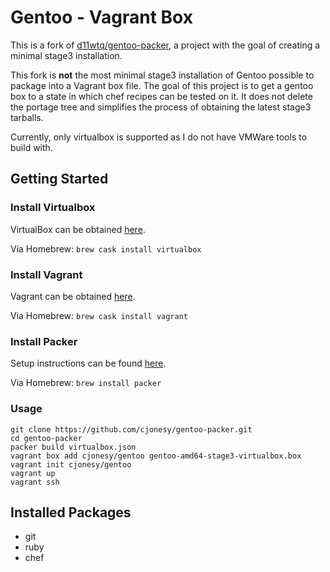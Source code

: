 # Gentoo - Vagrant Box

This is a fork of [d11wtq/gentoo-packer](https://github.com/d11wtq/gentoo-packer), a project with the goal of creating a minimal stage3 installation.

This fork is **not** the most minimal stage3 installation of Gentoo possible to package into a Vagrant box file. The goal of this project is to get a gentoo box to a state in which chef recipes can be tested on it. It does not delete the portage tree and simplifies the process of obtaining the latest stage3 tarballs.

Currently, only virtualbox is supported as I do not have VMWare tools to build with.

## Getting Started

### Install Virtualbox
VirtualBox can be obtained [here](https://www.virtualbox.org/wiki/Downloads).

Via Homebrew: `brew cask install virtualbox`

### Install Vagrant
Vagrant can be obtained [here](http://www.vagrantup.com/downloads.html).

Via Homebrew: `brew cask install vagrant`

### Install Packer
Setup instructions can be found [here](https://www.packer.io/intro/getting-started/setup.html).

Via Homebrew: `brew install packer`

### Usage

```
git clone https://github.com/cjonesy/gentoo-packer.git
cd gentoo-packer
packer build virtualbox.json
vagrant box add cjonesy/gentoo gentoo-amd64-stage3-virtualbox.box
vagrant init cjonesy/gentoo
vagrant up
vagrant ssh
```

## Installed Packages
- git
- ruby
- chef
